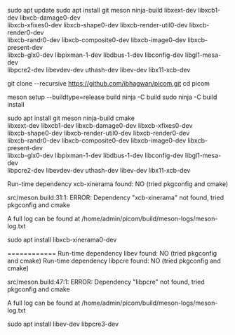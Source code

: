 sudo apt update
sudo apt install git meson ninja-build libxext-dev libxcb1-dev libxcb-damage0-dev \
libxcb-xfixes0-dev libxcb-shape0-dev libxcb-render-util0-dev libxcb-render0-dev \
libxcb-randr0-dev libxcb-composite0-dev libxcb-image0-dev libxcb-present-dev \
libxcb-glx0-dev libpixman-1-dev libdbus-1-dev libconfig-dev libgl1-mesa-dev \
libpcre2-dev libevdev-dev uthash-dev libev-dev libx11-xcb-dev


git clone --recursive https://github.com/ibhagwan/picom.git
cd picom

meson setup --buildtype=release build
ninja -C build
sudo ninja -C build install

sudo apt install git meson ninja-build cmake \
libxext-dev libxcb1-dev libxcb-damage0-dev libxcb-xfixes0-dev \
libxcb-shape0-dev libxcb-render-util0-dev libxcb-render0-dev \
libxcb-randr0-dev libxcb-composite0-dev libxcb-image0-dev libxcb-present-dev \
libxcb-glx0-dev libpixman-1-dev libdbus-1-dev libconfig-dev libgl1-mesa-dev \
libpcre2-dev libevdev-dev uthash-dev libev-dev libx11-xcb-dev


Run-time dependency xcb-xinerama found: NO (tried pkgconfig and cmake)

src/meson.build:31:1: ERROR: Dependency "xcb-xinerama" not found, tried pkgconfig and cmake

A full log can be found at /home/admin/picom/build/meson-logs/meson-log.txt

sudo apt install libxcb-xinerama0-dev


============
Run-time dependency libev found: NO (tried pkgconfig and cmake)
Run-time dependency libpcre found: NO (tried pkgconfig and cmake)

src/meson.build:47:1: ERROR: Dependency "libpcre" not found, tried pkgconfig and cmake

A full log can be found at /home/admin/picom/build/meson-logs/meson-log.txt

sudo apt install libev-dev libpcre3-dev
